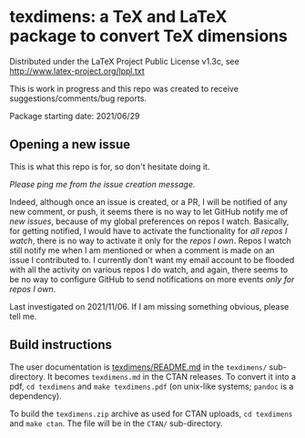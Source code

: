texdimens: a TeX and LaTeX package to convert TeX dimensions
============================================================

Distributed under the LaTeX Project Public License v1.3c, see
http://www.latex-project.org/lppl.txt

This is work in progress and this repo was created to receive
suggestions/comments/bug reports.

Package starting date: 2021/06/29

Opening a new issue
-------------------

This is what this repo is for, so don't hesitate doing it.

*Please ping me from the issue creation message.*

Indeed, although once an issue is created, or a PR, I will be notified of any
new comment, or push, it seems there is no way to let GitHub notify me of *new
issues*, because of my global preferences on repos I watch.  Basically, for
getting notified, I would have to activate the functionality for *all repos I
watch*, there is no way to activate it only for the *repos I own*.  Repos I
watch still notify me when I am mentioned or when a comment is made on an
issue I contributed to.  I currently don't want my email account to be flooded
with all the activity on various repos I do watch, and again, there seems to
be no way to configure GitHub to send notifications on more events *only
for repos I own*.

Last investigated on 2021/11/06.  If I am missing something obvious, please
tell me.

Build instructions
------------------

The user documentation is [texdimens/README.md](texdimens/README.md) in the
`texdimens/` sub-directory.  It becomes `texdimens.md` in the CTAN releases.
To convert it into a pdf, `cd texdimens` and `make texdimens.pdf` (on
unix-like systems; `pandoc` is a dependency).

To build the `texdimens.zip` archive as used for CTAN uploads, `cd texdimens`
and `make ctan`.  The file will be in the `CTAN/` sub-directory.

<!--
Local variables:
sentence-end-double-space:t
End:
-->
